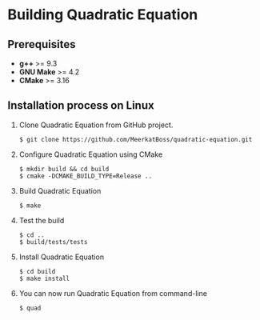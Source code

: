 # Building Quadratic Equation

## Prerequisites

- **g++** >= 9.3
- **GNU Make** >= 4.2
- **CMake** >= 3.16

## Installation process on Linux

1. Clone Quadratic Equation from GitHub project.
    ```
    $ git clone https://github.com/MeerkatBoss/quadratic-equation.git
    ```
2. Configure Quadratic Equation using CMake
    ```
    $ mkdir build && cd build
    $ cmake -DCMAKE_BUILD_TYPE=Release ..
    ```
3. Build Quadratic Equation
    ```
    $ make
    ```
4. Test the build
    ```
    $ cd ..
    $ build/tests/tests
    ```
5. Install Quadratic Equation
    ```
    $ cd build
    $ make install
    ```
6. You can now run Quadratic Equation from command-line
    ```
    $ quad
    ```